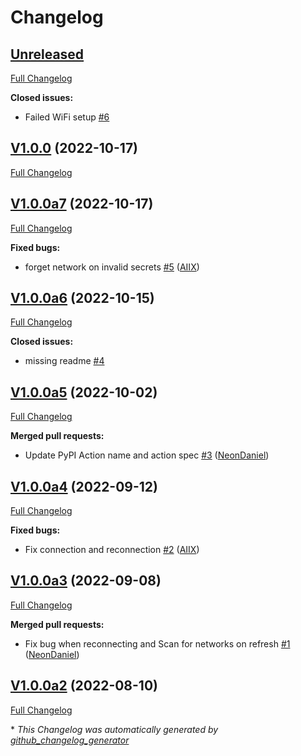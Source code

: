 # Changelog

## [Unreleased](https://github.com/OpenVoiceOS/ovos-PHAL-plugin-network-manager/tree/HEAD)

[Full Changelog](https://github.com/OpenVoiceOS/ovos-PHAL-plugin-network-manager/compare/V1.0.0...HEAD)

**Closed issues:**

- Failed WiFi setup [\#6](https://github.com/OpenVoiceOS/ovos-PHAL-plugin-network-manager/issues/6)

## [V1.0.0](https://github.com/OpenVoiceOS/ovos-PHAL-plugin-network-manager/tree/V1.0.0) (2022-10-17)

[Full Changelog](https://github.com/OpenVoiceOS/ovos-PHAL-plugin-network-manager/compare/V1.0.0a7...V1.0.0)

## [V1.0.0a7](https://github.com/OpenVoiceOS/ovos-PHAL-plugin-network-manager/tree/V1.0.0a7) (2022-10-17)

[Full Changelog](https://github.com/OpenVoiceOS/ovos-PHAL-plugin-network-manager/compare/V1.0.0a6...V1.0.0a7)

**Fixed bugs:**

- forget network on invalid secrets [\#5](https://github.com/OpenVoiceOS/ovos-PHAL-plugin-network-manager/pull/5) ([AIIX](https://github.com/AIIX))

## [V1.0.0a6](https://github.com/OpenVoiceOS/ovos-PHAL-plugin-network-manager/tree/V1.0.0a6) (2022-10-15)

[Full Changelog](https://github.com/OpenVoiceOS/ovos-PHAL-plugin-network-manager/compare/V1.0.0a5...V1.0.0a6)

**Closed issues:**

- missing readme [\#4](https://github.com/OpenVoiceOS/ovos-PHAL-plugin-network-manager/issues/4)

## [V1.0.0a5](https://github.com/OpenVoiceOS/ovos-PHAL-plugin-network-manager/tree/V1.0.0a5) (2022-10-02)

[Full Changelog](https://github.com/OpenVoiceOS/ovos-PHAL-plugin-network-manager/compare/V1.0.0a4...V1.0.0a5)

**Merged pull requests:**

- Update PyPI Action name and action spec [\#3](https://github.com/OpenVoiceOS/ovos-PHAL-plugin-network-manager/pull/3) ([NeonDaniel](https://github.com/NeonDaniel))

## [V1.0.0a4](https://github.com/OpenVoiceOS/ovos-PHAL-plugin-network-manager/tree/V1.0.0a4) (2022-09-12)

[Full Changelog](https://github.com/OpenVoiceOS/ovos-PHAL-plugin-network-manager/compare/V1.0.0a3...V1.0.0a4)

**Fixed bugs:**

- Fix connection and reconnection [\#2](https://github.com/OpenVoiceOS/ovos-PHAL-plugin-network-manager/pull/2) ([AIIX](https://github.com/AIIX))

## [V1.0.0a3](https://github.com/OpenVoiceOS/ovos-PHAL-plugin-network-manager/tree/V1.0.0a3) (2022-09-08)

[Full Changelog](https://github.com/OpenVoiceOS/ovos-PHAL-plugin-network-manager/compare/V1.0.0a2...V1.0.0a3)

**Merged pull requests:**

- Fix bug when reconnecting and Scan for networks on refresh [\#1](https://github.com/OpenVoiceOS/ovos-PHAL-plugin-network-manager/pull/1) ([NeonDaniel](https://github.com/NeonDaniel))

## [V1.0.0a2](https://github.com/OpenVoiceOS/ovos-PHAL-plugin-network-manager/tree/V1.0.0a2) (2022-08-10)

[Full Changelog](https://github.com/OpenVoiceOS/ovos-PHAL-plugin-network-manager/compare/6c47934f0cad8435fa303ab5c7b6f4e1f3c90fe8...V1.0.0a2)



\* *This Changelog was automatically generated by [github_changelog_generator](https://github.com/github-changelog-generator/github-changelog-generator)*

